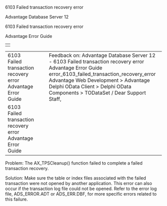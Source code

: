 6103 Failed transaction recovery error




Advantage Database Server 12  

6103 Failed transaction recovery error

Advantage Error Guide

|  |
| --- |
|  |

|  |  |  |  |  |
| --- | --- | --- | --- | --- |
| 6103 Failed transaction recovery error  Advantage Error Guide |  |  | Feedback on: Advantage Database Server 12 - 6103 Failed transaction recovery error Advantage Error Guide error\_6103\_failed\_transaction\_recovery\_error Advantage Web Development > Advantage Delphi OData Client > Delphi OData Components > TODataSet / Dear Support Staff, |  |
| 6103 Failed transaction recovery error  Advantage Error Guide |  |  |  |  |

Problem: The AX\_TPSCleanup() function failed to complete a failed transaction recovery.

Solution: Make sure the table or index files associated with the failed transaction were not opened by another application. This error can also occur if the transaction log file could not be opened. Refer to the error log file, ADS\_ERROR.ADT or ADS\_ERR.DBF, for more specific errors related to this failure.
